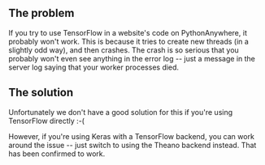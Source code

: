 
<!--
.. title: Machine learning in website code
.. slug: MachineLearningInWebsiteCode
.. date: 2018-10-04 19:10:28 UTC+01:00
.. tags:
.. category:
.. link:
.. description:
.. type: text
-->


## The problem

If you try to use TensorFlow in a website's code on PythonAnywhere, it probably
won't work.   This is because it tries to create new threads (in a slightly odd
way), and then crashes.  The crash is so serious that you probably won't even
see anything in the error log -- just a message in the server log saying that
your worker processes died.

## The solution

Unfortunately we don't have a good solution for this if you're using TensorFlow
directly :-(

However, if you're using Keras with a TensorFlow backend, you can work around
the issue -- just switch to using the Theano backend instead.   That has been
confirmed to work.
